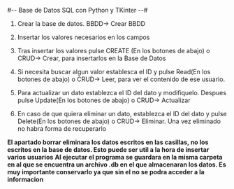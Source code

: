 #-- Base de Datos SQL con Python y TKinter --#

1. Crear la base de datos.
    BBDD-> Crear BBDD
    
2. Insertar los valores necesarios en los campos
  
3. Tras insertar los valores pulse CREATE (En los botones de abajo) o CRUD-> Crear, para insertarlos en la Base de Datos

4. Si necesita buscar algun valor establesca el ID y pulse Read(En los botones de abajo) o CRUD-> Leer, para ver el contenido de ese usuario.

5. Para actualizar un dato establezca el ID del dato y modifiquelo. Despues pulse Update(En los botones de abajo) o CRUD-> Actualizar

6. En caso de que quiera eliminar un dato, establezca el ID del dato y pulse Delete(En los botones de abajo) o CRUD-> Eliminar. Una vez eliminado no habra forma de recuperarlo

**El apartado borrar eliminara los datos escritos en las casillas, no los escritos en la base de datos. Esto puede ser util a la hora de insertar varios usuarios**
**Al ejecutar el programa se guardara en la misma carpeta en al que se encuentra un archivo .db en el que almacenaran los datos. Es muy importante conservarlo ya que sin el no se podra acceder a la informacion**
